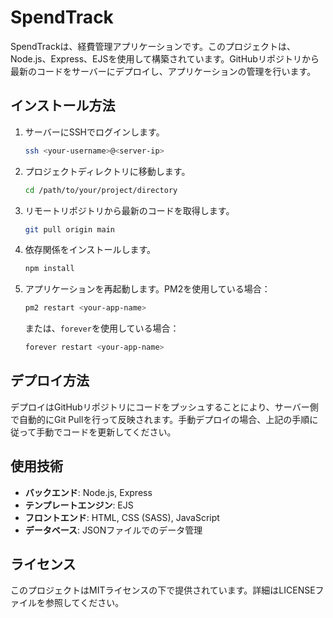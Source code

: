 # SpendTrack

SpendTrackは、経費管理アプリケーションです。このプロジェクトは、Node.js、Express、EJSを使用して構築されています。GitHubリポジトリから最新のコードをサーバーにデプロイし、アプリケーションの管理を行います。

## インストール方法

1. サーバーにSSHでログインします。

    ```bash
    ssh <your-username>@<server-ip>
    ```

2. プロジェクトディレクトリに移動します。

    ```bash
    cd /path/to/your/project/directory
    ```

3. リモートリポジトリから最新のコードを取得します。

    ```bash
    git pull origin main
    ```

4. 依存関係をインストールします。

    ```bash
    npm install
    ```

5. アプリケーションを再起動します。PM2を使用している場合：

    ```bash
    pm2 restart <your-app-name>
    ```

   または、`forever`を使用している場合：

    ```bash
    forever restart <your-app-name>
    ```

## デプロイ方法

デプロイはGitHubリポジトリにコードをプッシュすることにより、サーバー側で自動的にGit Pullを行って反映されます。手動デプロイの場合、上記の手順に従って手動でコードを更新してください。

## 使用技術

- **バックエンド**: Node.js, Express
- **テンプレートエンジン**: EJS
- **フロントエンド**: HTML, CSS (SASS), JavaScript
- **データベース**: JSONファイルでのデータ管理

## ライセンス

このプロジェクトはMITライセンスの下で提供されています。詳細はLICENSEファイルを参照してください。